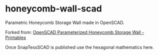 # honeycomb-wall-scad

Parametric Honeycomb Storage Wall made in OpenSCAD.

Forked from: [OpenSCAD Parameterized Honeycomb Storage Wall - Printables](https://www.printables.com/model/163200-openscad-parameterized-honeycomb-storage-wall)

Once SnapTessSCAD is published use the hexagonal mathematics here.
